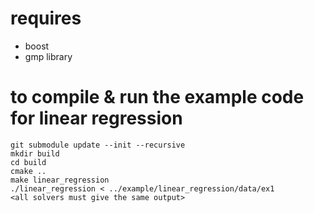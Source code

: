 # requires
- boost
- gmp library


# to compile & run the example code for linear regression

```
git submodule update --init --recursive
mkdir build
cd build
cmake ..
make linear_regression
./linear_regression < ../example/linear_regression/data/ex1
<all solvers must give the same output>
```